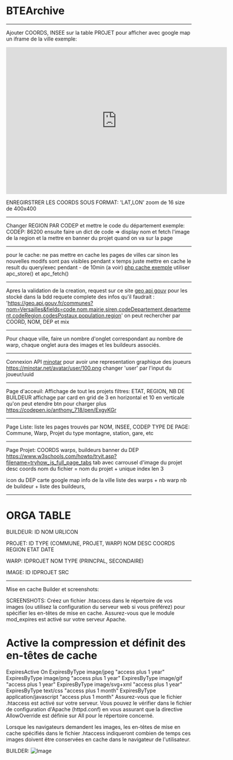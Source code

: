 # BTEArchive
--- 
Ajouter COORDS, INSEE sur la table PROJET
pour afficher avec google map un iframe de la ville
exemple:

<iframe width="600" height="400" frameborder="0" scrolling="no" marginheight="0" marginwidth="0" sandbox="allow-forms allow-scripts allow-same-origin" src="https://www.geoportail.gouv.fr/embed/visu.html?c=0.266497,46.343612&z=16&v0=PLAN.IGN::GEOPORTAIL:GPP:TMS(1;s:classique)&l1=GEOGRAPHICALGRIDSYSTEMS.PLANIGNV2::GEOPORTAIL:OGC:WMTS(0.87)&permalink=yes" allowfullscreen></iframe>
<!-- lat:0.266497 lon: 46.343612 -->
<!-- zoom: popu * 0.1  ///// A VOIR PRSK CA MARCHE PAS-->

ENREGIRSTRER LES COORDS SOUS FORMAT: 'LAT,LON'
zoom de 16
size de 400x400

--- 
Changer REGION PAR CODEP et mettre le code du département
exemple:
CODEP: 86200
ensuite faire un dict de code => display nom
et fetch l'image de la region et la mettre en banner du projet quand on va sur la page

---
pour le cache:
ne pas mettre en cache les pages de villes car sinon les nouvelles modifs sont pas visibles pendant x temps
juste mettre en cache le result du query/exec pendant - de 10min (a voir)
[php cache exemple](https://www.sitepoint.com/php-cache/)
utiliser apc_store() et apc_fetch()

---
Apres la validation de la creation, request sur ce site [geo api gouv](https://geo.api.gouv.fr/decoupage-administratif/communes) pour les stocké dans la bdd
requete complete des infos qu'il faudrait : 'https://geo.api.gouv.fr/communes?nom=Versailles&fields=code,nom,mairie,siren,codeDepartement,departement,codeRegion,codesPostaux,population,region'
on peut rechercher par COORD, NOM, DEP et mix

---
Pour chaque ville, faire un nombre d'onglet correspondant au nombre de warp, chaque onglet aura des images et les buildeurs associés.

---
Connexion API [minotar](https://minotar.net/)
pour avoir une representation graphique des joueurs
https://minotar.net/avatar/user/100.png changer 'user' par l'input du joueur/uuid

---
Page d'acceuil:
Affichage de tout les projets
filtres: ETAT, REGION, NB DE BUILDEUR
affichage par card en grid de 3 en horizontal et 10 en verticale qu'on peut etendre
btn pour charger plus
https://codepen.io/anthony_718/pen/ExgyKGr

---
Page Liste: 
liste les pages trouvés par NOM, INSEE, CODEP
TYPE DE PAGE: Commune, Warp, Projet du type montagne, station, gare, etc

---
Page Projet:
COORDS
warps,
buildeurs
banner du DEP
https://www.w3schools.com/howto/tryit.asp?filename=tryhow_js_full_page_tabs
tab avec carrousel d'image du projet
    desc
    coords
nom du fichier = nom du projet + unique index len 3

icon du DEP
carte google map
info de la ville
liste des warps + nb warp
nb de buildeur + liste des buildeurs,

---
# ORGA TABLE
BUILDEUR:
ID
NOM
URLICON

PROJET:
ID
TYPE (COMMUNE, PROJET, WARP)
NOM
DESC
COORDS
REGION
ETAT
DATE

WARP:
IDPROJET
NOM
TYPE (PRINCPAL, SECONDAIRE)

IMAGE:
ID
IDPROJET
SRC


---
Mise en cache Builder et screenshots:


SCREENSHOTS: 
Créez un fichier .htaccess dans le répertoire de vos images (ou utilisez la configuration du serveur web si vous préférez) pour spécifier les en-têtes de mise en cache. Assurez-vous que le module mod_expires est activé sur votre serveur Apache.
# Active la compression et définit des en-têtes de cache
<IfModule mod_expires.c>
    ExpiresActive On
    ExpiresByType image/jpeg "access plus 1 year"
    ExpiresByType image/png "access plus 1 year"
    ExpiresByType image/gif "access plus 1 year"
    ExpiresByType image/svg+xml "access plus 1 year"
    ExpiresByType text/css "access plus 1 month"
    ExpiresByType application/javascript "access plus 1 month"
</IfModule>
Assurez-vous que le fichier .htaccess est activé sur votre serveur. Vous pouvez le vérifier dans le fichier de configuration d'Apache (httpd.conf) en vous assurant que la directive AllowOverride est définie sur All pour le répertoire concerné.

Lorsque les navigateurs demandent les images, les en-têtes de mise en cache spécifiés dans le fichier .htaccess indiqueront combien de temps ces images doivent être conservées en cache dans le navigateur de l'utilisateur.

BUILDER:
<img src="URL_DE_L_IMAGE" alt="Image" cache-control="max-age=600">
